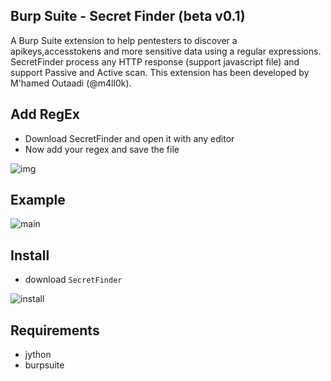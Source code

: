 ## Burp Suite - Secret Finder (beta v0.1)

A Burp Suite extension to help pentesters to discover a apikeys,accesstokens and more sensitive data using a regular expressions. SecretFinder process any HTTP response (support javascript file) and support Passive and Active scan. This extension has been developed by M'hamed Outaadi (@m4ll0k).

Add RegEx
---
- Download SecretFinder and open it with any editor
- Now add your regex and save the file 

![img](https://i.imgur.com/LBtfhkt.png)

Example
---

![main](https://i.imgur.com/unM06Hg.png)


Install
--

- download `SecretFinder`

![install](https://i.imgur.com/nIPR037.gif)

Requirements
--
- jython
- burpsuite
